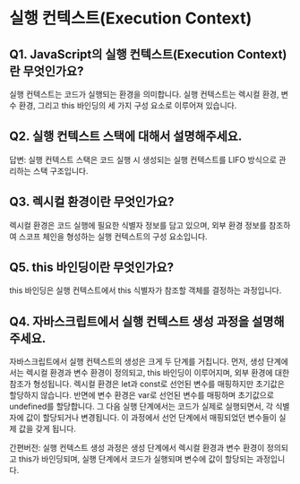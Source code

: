 # 실행 컨텍스트(Execution Context)

## Q1. JavaScript의 실행 컨텍스트(Execution Context)란 무엇인가요?

실행 컨텍스트는 코드가 실행되는 환경을 의미합니다. 실행 컨텍스트는 렉시컬 환경, 변수 환경, 그리고 this 바인딩의 세 가지 구성 요소로 이루어져 있습니다.

## Q2. 실행 컨텍스트 스택에 대해서 설명해주세요.

답변: 실행 컨텍스트 스택은 코드 실행 시 생성되는 실행 컨텍스트를 LIFO 방식으로 관리하는 스택 구조입니다.

## Q3. 렉시컬 환경이란 무엇인가요?

렉시컬 환경은 코드 실행에 필요한 식별자 정보를 담고 있으며, 외부 환경 정보를 참조하여 스코프 체인을 형성하는 실행 컨텍스트의 구성 요소입니다.

## Q5. this 바인딩이란 무엇인가요?

this 바인딩은 실행 컨텍스트에서 this 식별자가 참조할 객체를 결정하는 과정입니다.

## Q4. 자바스크립트에서 실행 컨텍스트 생성 과정을 설명해 주세요.

자바스크립트에서 실행 컨텍스트의 생성은 크게 두 단계를 거칩니다. 먼저, 생성 단계에서는 렉시컬 환경과 변수 환경이 정의되고, this 바인딩이 이루어지며, 외부 환경에 대한 참조가 형성됩니다. 렉시컬 환경은 let과 const로 선언된 변수를 매핑하지만 초기값은 할당하지 않습니다. 반면에 변수 환경은 var로 선언된 변수를 매핑하며 초기값으로 undefined를 할당합니다.
그 다음 실행 단계에서는 코드가 실제로 실행되면서, 각 식별자에 값이 할당되거나 변경됩니다. 이 과정에서 선언 단계에서 매핑되었던 변수들이 실제 값을 갖게 됩니다.

간편버전: 실행 컨텍스트 생성 과정은 생성 단계에서 렉시컬 환경과 변수 환경이 정의되고 this가 바인딩되며, 실행 단계에서 코드가 실행되며 변수에 값이 할당되는 과정입니다.
